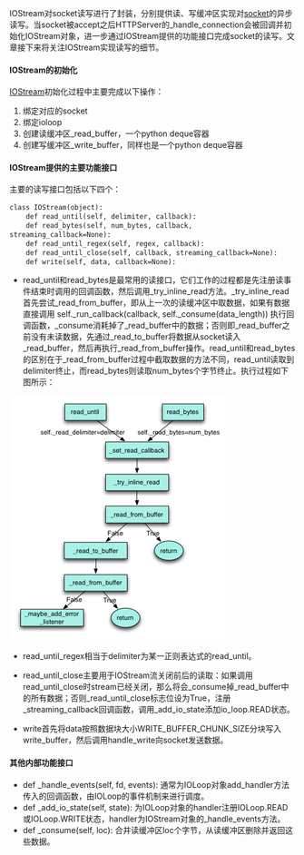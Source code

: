 IOStream对socket读写进行了封装，分别提供读、写缓冲区实现对[socket](http://www.nowamagic.net/academy/tag/socket)的异步读写。当socket被accept之后HTTPServer的\_handle\_connection会被回调并初始化IOStream对象，进一步通过IOStream提供的功能接口完成socket的读写。文章接下来将关注IOStream实现读写的细节。

#### IOStream的初始化

[IOStream](http://www.nowamagic.net/academy/tag/IOStream)初始化过程中主要完成以下操作：

1. 绑定对应的socket
2. 绑定ioloop
3. 创建读缓冲区\_read\_buffer，一个python deque容器
4. 创建写缓冲区\_write\_buffer，同样也是一个python deque容器

#### IOStream提供的主要功能接口

主要的读写接口包括以下四个：

```
class IOStream(object):
    def read_until(self, delimiter, callback): 
    def read_bytes(self, num_bytes, callback, streaming_callback=None): 
    def read_until_regex(self, regex, callback): 
    def read_until_close(self, callback, streaming_callback=None): 
    def write(self, data, callback=None):
```

* read\_until和read\_bytes是最常用的读接口，它们工作的过程都是先注册读事件结束时调用的回调函数，然后调用\_try\_inline\_read方法。\_try\_inline\_read首先尝试\_read\_from\_buffer，即从上一次的读缓冲区中取数据，如果有数据直接调用 self.\_run\_callback\(callback, self.\_consume\(data\_length\)\) 执行回调函数，\_consume消耗掉了\_read\_buffer中的数据；否则即\_read\_buffer之前没有未读数据，先通过\_read\_to\_buffer将数据从socket读入\_read\_buffer，然后再执行\_read\_from\_buffer操作。read\_until和read\_bytes的区别在于\_read\_from\_buffer过程中截取数据的方法不同，read\_until读取到delimiter终止，而read\_bytes则读取num\_bytes个字节终止。执行过程如下图所示：

![](/assets/import.png)

* read\_until\_regex相当于delimiter为某一正则表达式的read\_until。

* read\_until\_close主要用于IOStream流关闭前后的读取：如果调用read\_until\_close时stream已经关闭，那么将会\_consume掉\_read\_buffer中的所有数据；否则\_read\_until\_close标志位设为True，注册\_streaming\_callback回调函数，调用\_add\_io\_state添加io\_loop.READ状态。

* write首先将data按照数据块大小WRITE\_BUFFER\_CHUNK\_SIZE分块写入write\_buffer，然后调用handle\_write向socket发送数据。

#### 其他内部功能接口

* def \_handle\_events\(self, fd, events\): 通常为IOLoop对象add\_handler方法传入的回调函数，由IOLoop的事件机制来进行调度。
* def \_add\_io\_state\(self, state\): 为IOLoop对象的handler注册IOLoop.READ或IOLoop.WRITE状态，handler为IOStream对象的\_handle\_events方法。
* def \_consume\(self, loc\): 合并读缓冲区loc个字节，从读缓冲区删除并返回这些数据。



